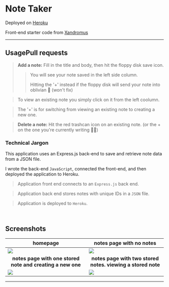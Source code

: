 #  Note Taker 

Deployed on [Heroku][1] 

Front-end starter code from [Xandromus][2]

---
## UsagePull requests
><b>Add a note:</b> Fill in the title and body, then hit the floppy disk save icon.
>> You will see your note saved in the left side column.
>> 
>> Hitting the '+' instead if the floppy disk will send your note into oblivian 🧙‍ (won't fix)

> To view an existing note you simply click on it from the left coolumn.

> The '+' is for switching from viewing an existing note to creating a new one.

><b>Delete a note:</b> Hit the red trashcan icon on an existing note. (or the + on the one you're currently writing 🤦‍♂️)  

### Technical Jargon

This application uses an Express.js back-end to save and retrieve note data from a JSON file.

I wrote the back-end `JavaScript`, connected the front-end, and then deployed the application to Heroku.

> Application front end connects to an `Express.js` back end.

> Application back end stores notes with unique IDs in a `JSON` file.

> Application is deployed to `Heroku`.

<br>


## Screenshots
|<center><b>homepage</b>|<center><b>notes page with no notes</b>|
-|-
![][3]|![][4]
|<center><b>notes page with one stored note and creating a new one</b>|<center><b>notes page with two stored notes. viewing a stored note</b>|
![][5]|![][6]

___

[1]:https://young-harbor-02832.herokuapp.com
[2]:https://github.com/coding-boot-camp/miniature-eureka
[3]:https://raw.githubusercontent.com/its-jefe/Note-Taker/main/images/1.png
[4]:https://raw.githubusercontent.com/its-jefe/Note-Taker/main/images/2.png
[5]:https://raw.githubusercontent.com/its-jefe/Note-Taker/main/images/3.png
[6]:https://raw.githubusercontent.com/its-jefe/Note-Taker/main/images/4.png
